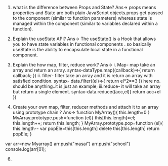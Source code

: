1. what is the difference between Props and State?
Ans-> props means properties and State are both plain JavaScript objects.props get passed to the component (similar to function parameters) whereas state is managed within the component (similar to variables declared within a function).

2. Explain the useState API?
Ans-> The useState() is a Hook that allows you to have state variables in functional components . so basically useState is the ability to encapsulate local state in a functional component.

3. Explain the how map, filter, reduce work?
Ans-> 
    i. Map- map take an array and return an array.
       syntax-dataType.map((callback)=>{
        return callback;
       })
    ii. filter- filter take an array and it is return an array with satisfied condition.
        syntax- data.filter((el)=>{
            return el*2==3
        })
        here no. should be anything..it is just an example;
    iii.reduce- it will take an array but return a single element.
        syntax-data.reduce((acc,el){
            return acc+el
        })

4. Create your own map, filter, reducer methods and attach it to an array using prototype chain ?
Ans-> function MyArray(){
    this.length=0
}
MyArray.prototype.push=function (el){
    this[this.length]=el;
    this.length++;
    return this.length;
}
MyArray.prototype.pop=function (el){
    this.length--
    var popEle=this[this.length]
    delete this[this.length]
    return popEle;
}

var arr=new Myarray()
arr.push("masai")
arr.push("school")
console.log(arr[0]);

6. 